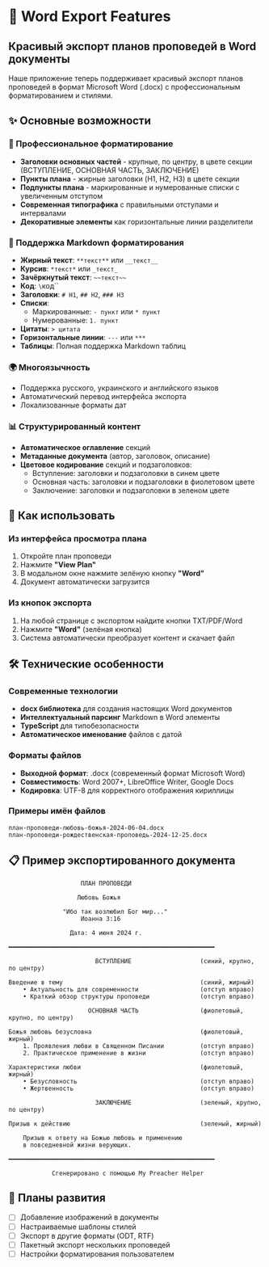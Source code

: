 # 📄 Word Export Features

## Красивый экспорт планов проповедей в Word документы

Наше приложение теперь поддерживает красивый экспорт планов проповедей в формат Microsoft Word (.docx) с профессиональным форматированием и стилями.

## ✨ Основные возможности

### 🎨 Профессиональное форматирование
- **Заголовки основных частей** - крупные, по центру, в цвете секции (ВСТУПЛЕНИЕ, ОСНОВНАЯ ЧАСТЬ, ЗАКЛЮЧЕНИЕ)
- **Пункты плана** - жирные заголовки (H1, H2, H3) в цвете секции
- **Подпункты плана** - маркированные и нумерованные списки с увеличенным отступом
- **Современная типографика** с правильными отступами и интервалами
- **Декоративные элементы** как горизонтальные линии разделители

### 📝 Поддержка Markdown форматирования
- **Жирный текст**: `**текст**` или `__текст__`
- **Курсив**: `*текст*` или `_текст_`
- **Зачёркнутый текст**: `~~текст~~`
- **Код**: `\`код\``
- **Заголовки**: `# H1`, `## H2`, `### H3`
- **Списки**: 
  - Маркированные: `- пункт` или `* пункт`
  - Нумерованные: `1. пункт`
- **Цитаты**: `> цитата`
- **Горизонтальные линии**: `---` или `***`
- **Таблицы**: Полная поддержка Markdown таблиц

### 🌍 Многоязычность
- Поддержка русского, украинского и английского языков
- Автоматический перевод интерфейса экспорта
- Локализованные форматы дат

### 📊 Структурированный контент
- **Автоматическое оглавление** секций
- **Метаданные документа** (автор, заголовок, описание)
- **Цветовое кодирование** секций и подзаголовков:
  - Вступление: заголовки и подзаголовки в синем цвете
  - Основная часть: заголовки и подзаголовки в фиолетовом цвете
  - Заключение: заголовки и подзаголовки в зеленом цвете

## 🚀 Как использовать

### Из интерфейса просмотра плана
1. Откройте план проповеди
2. Нажмите **"View Plan"**
3. В модальном окне нажмите зелёную кнопку **"Word"**
4. Документ автоматически загрузится

### Из кнопок экспорта
1. На любой странице с экспортом найдите кнопки TXT/PDF/Word
2. Нажмите **"Word"** (зелёная кнопка)
3. Система автоматически преобразует контент и скачает файл

## 🛠️ Технические особенности

### Современные технологии
- **docx библиотека** для создания настоящих Word документов
- **Интеллектуальный парсинг** Markdown в Word элементы
- **TypeScript** для типобезопасности
- **Автоматическое именование** файлов с датой

### Форматы файлов
- **Выходной формат**: .docx (современный формат Microsoft Word)
- **Совместимость**: Word 2007+, LibreOffice Writer, Google Docs
- **Кодировка**: UTF-8 для корректного отображения кириллицы

### Примеры имён файлов
```
план-проповеди-любовь-божья-2024-06-04.docx
план-проповеди-рождественская-проповедь-2024-12-25.docx
```

## 📋 Пример экспортированного документа

```
                    ПЛАН ПРОПОВЕДИ
                   
                   Любовь Божья
                    
               "Ибо так возлюбил Бог мир..."
                    Иоанна 3:16
                    
                 Дата: 4 июня 2024 г.

━━━━━━━━━━━━━━━━━━━━━━━━━━━━━━━━━━━━━━━━━━━━━━━━━━━━━━━━━

                        ВСТУПЛЕНИЕ                   (синий, крупно, по центру)

Введение в тему                                      (синий, жирный)
    • Актуальность для современности                 (отступ вправо)
    • Краткий обзор структуры проповеди              (отступ вправо)

                      ОСНОВНАЯ ЧАСТЬ                 (фиолетовый, крупно, по центру)

Божья любовь безусловна                              (фиолетовый, жирный)
    1. Проявления любви в Священном Писании          (отступ вправо)
    2. Практическое применение в жизни               (отступ вправо)

Характеристики любви                                 (фиолетовый, жирный)
    • Безусловность                                  (отступ вправо)
    • Жертвенность                                   (отступ вправо)

                        ЗАКЛЮЧЕНИЕ                   (зеленый, крупно, по центру)

Призыв к действию                                    (зеленый, жирный)
    
    Призыв к ответу на Божью любовь и применению 
    в повседневной жизни верующих.

━━━━━━━━━━━━━━━━━━━━━━━━━━━━━━━━━━━━━━━━━━━━━━━━━━━━━━━━━

            Сгенерировано с помощью My Preacher Helper
```

## 🔄 Планы развития

- [ ] Добавление изображений в документы
- [ ] Настраиваемые шаблоны стилей
- [ ] Экспорт в другие форматы (ODT, RTF)
- [ ] Пакетный экспорт нескольких проповедей
- [ ] Настройки форматирования пользователем 